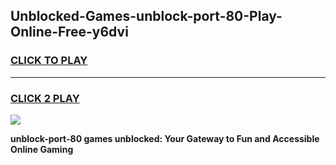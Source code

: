 
## Unblocked-Games-unblock-port-80-Play-Online-Free-y6dvi
<h3>
<a href="https://premium76.site?title=unblock-port-80&ref=26A">CLICK TO PLAY</a></h3>
<hr>

<h3>
<a href="https://premium76.site?title=unblock-port-80&ref=26A">CLICK 2 PLAY</a>
  
</h3>

<a href="https://premium76.site?title=unblock-port-80&ref=26A"><img src="https://clearcache.store/games.png"></a>


**unblock-port-80 games unblocked: Your Gateway to Fun and Accessible Online Gaming**
